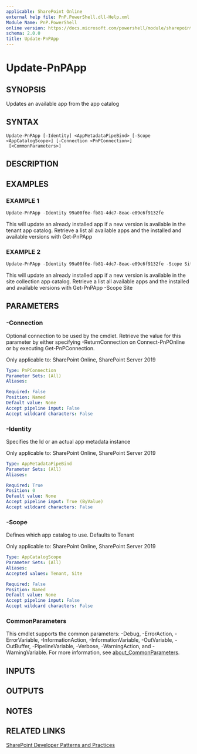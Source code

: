 ```yaml
---
applicable: SharePoint Online
external help file: PnP.PowerShell.dll-Help.xml
Module Name: PnP.PowerShell
online version: https://docs.microsoft.com/powershell/module/sharepoint-pnp/update-pnpapp
schema: 2.0.0
title: Update-PnPApp
---
```


# Update-PnPApp

## SYNOPSIS
Updates an available app from the app catalog

## SYNTAX

```
Update-PnPApp [-Identity] <AppMetadataPipeBind> [-Scope <AppCatalogScope>] [-Connection <PnPConnection>]
 [<CommonParameters>]
```

## DESCRIPTION

## EXAMPLES

### EXAMPLE 1
```powershell
Update-PnPApp -Identity 99a00f6e-fb81-4dc7-8eac-e09c6f9132fe
```

This will update an already installed app if a new version is available in the tenant app catalog. Retrieve a list all available apps and the installed and available versions with Get-PnPApp

### EXAMPLE 2
```powershell
Update-PnPApp -Identity 99a00f6e-fb81-4dc7-8eac-e09c6f9132fe -Scope Site
```

This will update an already installed app if a new version is available in the site collection app catalog. Retrieve a list all available apps and the installed and available versions with Get-PnPApp -Scope Site

## PARAMETERS

### -Connection
Optional connection to be used by the cmdlet. Retrieve the value for this parameter by either specifying -ReturnConnection on Connect-PnPOnline or by executing Get-PnPConnection.

Only applicable to: SharePoint Online, SharePoint Server 2019

```yaml
Type: PnPConnection
Parameter Sets: (All)
Aliases:

Required: False
Position: Named
Default value: None
Accept pipeline input: False
Accept wildcard characters: False
```

### -Identity
Specifies the Id or an actual app metadata instance

Only applicable to: SharePoint Online, SharePoint Server 2019

```yaml
Type: AppMetadataPipeBind
Parameter Sets: (All)
Aliases:

Required: True
Position: 0
Default value: None
Accept pipeline input: True (ByValue)
Accept wildcard characters: False
```

### -Scope
Defines which app catalog to use. Defaults to Tenant

Only applicable to: SharePoint Online, SharePoint Server 2019

```yaml
Type: AppCatalogScope
Parameter Sets: (All)
Aliases:
Accepted values: Tenant, Site

Required: False
Position: Named
Default value: None
Accept pipeline input: False
Accept wildcard characters: False
```

### CommonParameters
This cmdlet supports the common parameters: -Debug, -ErrorAction, -ErrorVariable, -InformationAction, -InformationVariable, -OutVariable, -OutBuffer, -PipelineVariable, -Verbose, -WarningAction, and -WarningVariable. For more information, see [about_CommonParameters](http://go.microsoft.com/fwlink/?LinkID=113216).

## INPUTS

## OUTPUTS

## NOTES

## RELATED LINKS

[SharePoint Developer Patterns and Practices](https://aka.ms/sppnp)